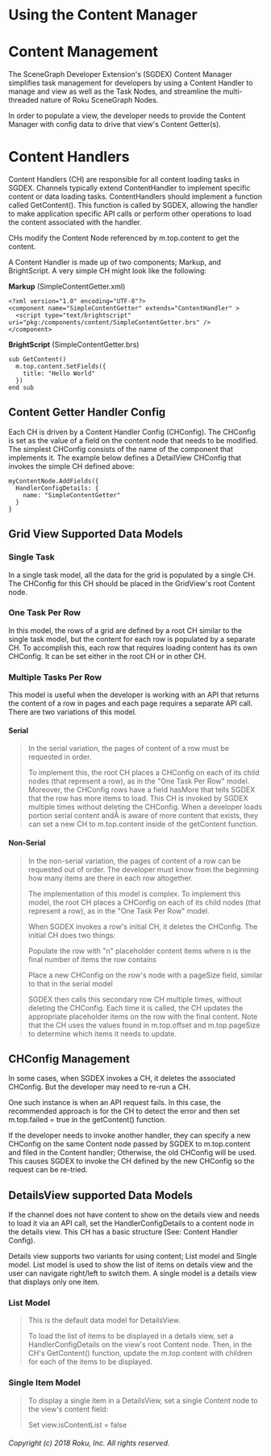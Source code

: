 # Using the Content Manager

# Content Management

The SceneGraph Developer Extension's (SGDEX) Content Manager simplifies
task management for developers by using a Content Handler to manage and
view as well as the Task Nodes, and streamline the multi-threaded nature
of Roku SceneGraph Nodes.

In order to populate a view, the developer needs to provide the Content
Manager with config data to drive that view's Content Getter(s).

# Content Handlers

Content Handlers (CH) are responsible for all content loading tasks in
SGDEX. Channels typically extend ContentHandler to implement specific
content or data loading tasks. ContentHandlers should implement a
function called GetContent(). This function is called by SGDEX, allowing
the handler to make application specific API calls or perform other
operations to load the content associated with the handler.

CHs modify the Content Node referenced by m.top.content to get the
content.

A Content Handler is made up of two components; Markup, and
BrightScript. A very simple CH might look like the following:

**Markup** (SimpleContentGetter.xml)

~~~~
<?xml version="1.0" encoding="UTF-8"?>
<component name="SimpleContentGetter" extends="ContentHandler" >
  <script type="text/brightscript" uri="pkg:/components/content/SimpleContentGetter.brs" />
</component>
~~~~

**BrightScript** (SimpleContentGetter.brs)

~~~~
sub GetContent()
  m.top.content.SetFields({
    title: "Hello World"
  })
end sub
~~~~

## Content Getter Handler Config

Each CH is driven by a Content Handler Config (CHConfig). The CHConfig
is set as the value of a field on the content node that needs to be
modified. The simplest CHConfig consists of the name of the component
that implements it. The example below defines a DetailView CHConfig that
invokes the simple CH defined above:

~~~~
myContentNode.AddFields({
  HandlerConfigDetails: {
    name: "SimpleContentGetter"
  }
}
~~~~

## Grid View Supported Data Models

### Single Task

In a single task model, all the data for the grid is populated by a
single CH. The CHConfig for this CH should be placed
in the GridView's root Content node.

### One Task Per Row

In this model, the rows of a grid are defined by a root CH similar to
the single task model, but the content for each row is populated by a
separate CH. To accomplish this, each row that requires loading content
has its own CHConfig. It can be set either in the root CH or in other
CH.

### Multiple Tasks Per Row

This model is useful when the developer is working with an API that
returns the content of a row in pages and each page requires a separate
API call. There are two variations of this model.

#### Serial

> In the serial variation, the pages of content of a row must be
> requested in order.
> 
> To implement this, the root CH places a CHConfig on each of its child
> nodes (that represent a row), as in the "One Task Per Row" model.
> Moreover, the CHConfig rows have a field hasMore that tells SGDEX that
> the row has more items to load. This CH is invoked by SGDEX multiple
> times without deleting the CHConfig. When a developer loads portion
> serial content andÂ is aware of more content that exists, they can set
> a new CH to m.top.content inside of the getContent function.

#### Non-Serial

> In the non-serial variation, the pages of content of a row can be
> requested out of order. The developer must know from the beginning how
> many items are there in each row altogether. 
> 
> The implementation of this model is complex. To implement this model,
> the root CH places a CHConfig on each of its child nodes (that
> represent a row), as in the "One Task Per Row" model.
> 
> When SGDEX invokes a row's initial CH, it deletes the CHConfig. The
> initial CH does two things:
> 
> Populate the row with "n" placeholder content items where n is the
> final number of items the row contains
> 
> Place a new CHConfig on the row's node with a pageSize field, similar
> to that in the serial model
> 
> SGDEX then calls this secondary row CH multiple times, without
> deleting the CHConfig. Each time it is called, the CH updates the
> appropriate placeholder items on the row with the final content. Note
> that the CH uses the values
> found in m.top.offset and m.top.pageSize to determine which items
> it needs to update.

## CHConfig Management

In some cases, when SGDEX invokes a CH, it deletes the associated
CHConfig. But the developer may need to re-run a CH.

One such instance is when an API request fails. In this case, the
recommended approach is for the CH to detect the error and
then set m.top.failed = true in the getContent() function.

If the developer needs to invoke another handler, they can specify a new
CHConfig on the same Content node passed by SGDEX to m.top.content and
filed in the Content handler; Otherwise, the old CHConfig will be used.
This causes SGDEX to invoke the CH defined by the new CHConfig so the
request can be re-tried.

## DetailsView supported Data Models

If the channel does not have content to show on the details view and
needs to load it via an API call, set the HandlerConfigDetails to a
content node in the details view. This CH has a basic structure (See:
Content Handler Config).

Details view supports two variants for using content; List model and
Single model. List model is used to show the list of items on details
view and the user can navigate right/left to switch them. A single model
is a details view that displays only one item.

### List Model

> This is the default data model for DetailsView.
> 
> To load the list of items to be displayed in a details view,
> set a HandlerConfigDetails on the view's root Content node. Then, in
> the CH's GetContent() function, update the
> m.top.content with children for each of the items to be displayed.

### Single Item Model

> To display a single item in a DetailsView, set a single Content node
> to the view's content field:
> 
> Set view.isContentList = false

###### Copyright (c) 2018 Roku, Inc. All rights reserved.
